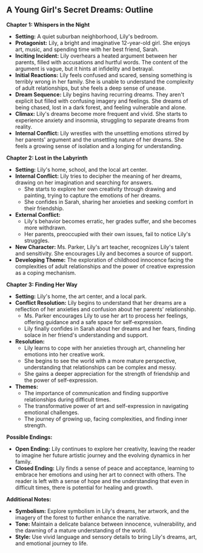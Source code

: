 ## A Young Girl's Secret Dreams: Outline

**Chapter 1: Whispers in the Night**

* **Setting:** A quiet suburban neighborhood, Lily's bedroom.
* **Protagonist:** Lily, a bright and imaginative 12-year-old girl. She enjoys art, music, and spending time with her best friend, Sarah. 
* **Inciting Incident:** Lily overhears a heated argument between her parents, filled with accusations and hurtful words.  The content of the argument is vague, but it hints at infidelity and betrayal. 
* **Initial Reactions:** Lily feels confused and scared, sensing something is terribly wrong in her family. She is unable to understand the complexity of adult relationships, but she feels a deep sense of unease.
* **Dream Sequence:**  Lily begins having recurring dreams. They aren't explicit but filled with confusing imagery and feelings.  She dreams of being chased, lost in a dark forest, and feeling vulnerable and alone. 
* **Climax:**  Lily's dreams become more frequent and vivid. She starts to experience anxiety and insomnia, struggling to separate dreams from reality. 
* **Internal Conflict:** Lily wrestles with the unsettling emotions stirred by her parents' argument and the unsettling nature of her dreams.  She feels a growing sense of isolation and a longing for understanding.

**Chapter 2: Lost in the Labyrinth**

* **Setting:** Lily's home, school, and the local art center. 
* **Internal Conflict:**  Lily tries to decipher the meaning of her dreams, drawing on her imagination and searching for answers. 
    * She starts to explore her own creativity through drawing and painting, trying to capture the emotions of her dreams. 
    * She confides in Sarah, sharing her anxieties and seeking comfort in their friendship. 
* **External Conflict:** 
    * Lily's behavior becomes erratic, her grades suffer, and she becomes more withdrawn.
    * Her parents, preoccupied with their own issues, fail to notice Lily's struggles.
* **New Character:**  Ms. Parker, Lily's art teacher, recognizes Lily's talent and sensitivity. She encourages Lily and becomes a source of support.
* **Developing Theme:**  The exploration of childhood innocence facing the complexities of adult relationships and the power of creative expression as a coping mechanism.

**Chapter 3: Finding Her Way**

* **Setting:**  Lily's home, the art center, and a local park. 
* **Conflict Resolution:**  Lily begins to understand that her dreams are a reflection of her anxieties and confusion about her parents' relationship.
    * Ms. Parker encourages Lily to use her art to process her feelings, offering guidance and a safe space for self-expression.
    * Lily finally confides in Sarah about her dreams and her fears, finding solace in her friend's understanding and support.
* **Resolution:** 
    * Lily learns to cope with her anxieties through art, channeling her emotions into her creative work. 
    * She begins to see the world with a more mature perspective, understanding that relationships can be complex and messy.
    *  She gains a deeper appreciation for the strength of friendship and the power of self-expression. 
* **Themes:**  
    * The importance of communication and finding supportive relationships during difficult times. 
    * The transformative power of art and self-expression in navigating emotional challenges.
    *  The journey of growing up, facing complexities, and finding inner strength.

**Possible Endings:**

* **Open Ending:** Lily continues to explore her creativity, leaving the reader to imagine her future artistic journey and the evolving dynamics in her family.
* **Closed Ending:**  Lily finds a sense of peace and acceptance, learning to embrace her emotions and using her art to connect with others. The reader is left with a sense of hope and the understanding that even in difficult times, there is potential for healing and growth.

**Additional Notes:**

* **Symbolism:**  Explore symbolism in Lily's dreams, her artwork, and the imagery of the forest to further enhance the narrative. 
* **Tone:**  Maintain a delicate balance between innocence, vulnerability, and the dawning of a mature understanding of the world. 
* **Style:**  Use vivid language and sensory details to bring Lily's dreams, art, and emotional journey to life. 
